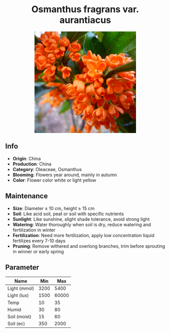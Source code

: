 <h1 align='center'>Osmanthus fragrans var. aurantiacus</h1>
<p align="center">
    <img 
        align='center'
        width='320'
        src="../images/osmanthus fragrans var aurantiacus.png" 
        alt='Osmanthus fragrans var. aurantiacus' />
</p>

## Info

 - **Origin**: China
 - **Production**: China
 - **Category**: Oleaceae, Osmanthus
 - **Blooming**: Flowers year around, mainly in autumn
 - **Color**: Flower color white or light yellow

## Maintenance

 - **Size**: Diameter ≥ 10 cm, height ≥ 15 cm
 - **Soil**: Like acid soil, peat or soil with specific nutrients
 - **Sunlight**: Like sunshine, slight shade tolerance, avoid strong light
 - **Watering**: Water thoroughly when soil is dry, reduce watering and fertilization in winter
 - **Fertilization**: Need more fertilization, apply low concentration liquid fertilizes every 7-10 days
 - **Pruning**: Remove withered and overlong branches, trim before sprouting in winner or early spring

## Parameter

| Name         | Min  | Max   |
|--------------|------|-------|
| Light (mmol) | 3200 | 5400  |
| Light (lux)  | 1500 | 60000 |
| Temp         | 10    | 35    |
| Humid        | 30   | 80    |
| Soil (moist) | 15   | 60    |
| Soil (ec)    | 350  | 2000  |